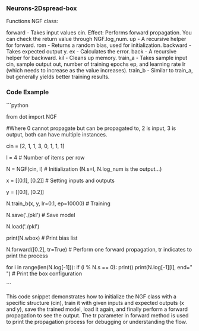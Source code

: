 ### Neurons-2Dspread-box
Functions
NGF class:

forward - Takes input values cin.
Effect: Performs forward propagation.
You can check the return value through NGF.log_num.
up - A recursive helper for forward.
rom - Returns a random bias, used for initialization.
backward - Takes expected output y.
ex - Calculates the error.
back - A recursive helper for backward.
kil - Cleans up memory.
train_a - Takes sample input cin, sample output out, number of training epochs ep, and learning rate lr (which needs to increase as the value increases).
train_b - Similar to train_a, but generally yields better training results.
### Code Example
\`\`\`python

from dot import NGF

#Where 0 cannot propagate but can be propagated to, 2 is input, 3 is output, both can have multiple instances.

cin = [2, 1, 1, 3,
       0, 1, 1, 1]

l = 4 # Number of items per row

N = NGF(cin, l) # Initialization (N.s=l, N.log_num is the output...)

x = [[0.1], [0.2]] # Setting inputs and outputs

y = [[0.1], [0.2]]

N.train_b(x, y, lr=0.1, ep=10000) # Training

N.save('./pkl') # Save model

N.load('./pkl')

print(N.wbox) # Print bias list

N.forward([0.2], tr=True) # Perform one forward propagation, tr indicates to print the process

for i in range(len(N.log[-1])):
    if (i % N.s == 0):
        print()
    print(N.log[-1][i], end=" ") # Print the box configuration
    
\`\`\`

This code snippet demonstrates how to initialize the NGF class with a specific structure (cin), train it with given inputs and expected outputs (x and y), save the trained model, load it again, and finally perform a forward propagation to see the output. The tr parameter in forward method is used to print the propagation process for debugging or understanding the flow.
